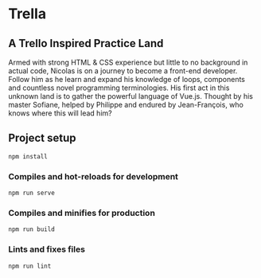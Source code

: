 # Trella
## A Trello Inspired Practice Land
Armed with strong HTML & CSS experience but little to no background in actual code, Nicolas is on a journey to become a front-end developer. Follow him as he learn and expand his knowledge of loops, components and countless novel programming terminologies. His first act in this unknown land is to gather the powerful language of Vue.js. Thought by his master Sofiane, helped by Philippe and endured by Jean-François, who knows where this will lead him?

## Project setup
```
npm install
```

### Compiles and hot-reloads for development
```
npm run serve
```

### Compiles and minifies for production
```
npm run build
```

### Lints and fixes files
```
npm run lint
```
